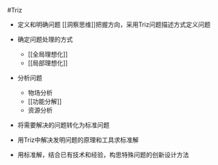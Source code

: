 #Triz 
- 定义和明确问题
[[洞察思维]]把握方向，采用Triz问题描述方式定义问题
- 确定问题处理的方式
	- [[全局理想化]]
	- [[局部理想化]]
- 分析问题
	- 物场分析
	- [[功能分解]]
	- 资源分析

- 将需要解决的问题转化为标准问题
- 用Triz中解决发明问题的原理和工具求标准解
- 用标准解，结合已有技术和经验，构思特殊问题的创新设计方法